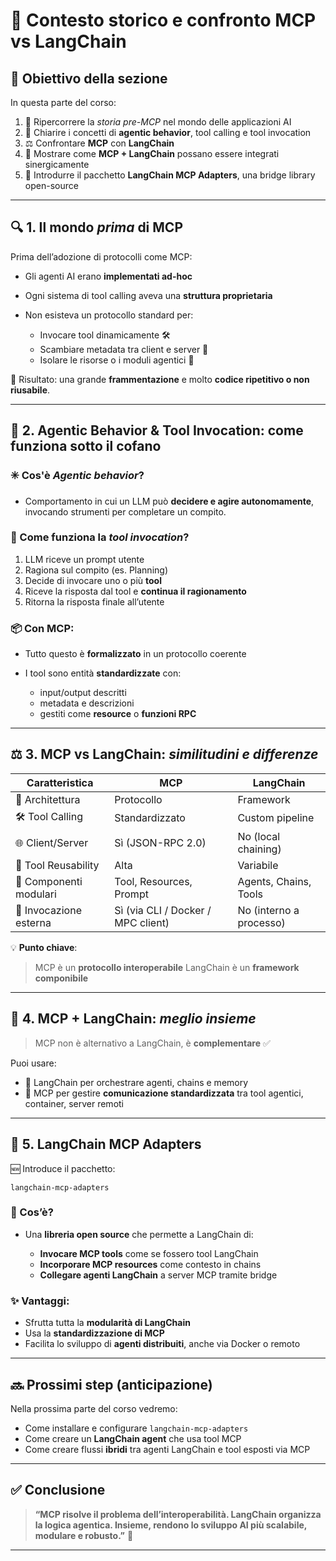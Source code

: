 # 🧠 **Contesto storico e confronto MCP vs LangChain**

## 🎯 Obiettivo della sezione

In questa parte del corso:

1. 📜 Ripercorrere la *storia pre-MCP* nel mondo delle applicazioni AI
2. 🧠 Chiarire i concetti di **agentic behavior**, tool calling e tool invocation
3. ⚖️ Confrontare **MCP** con **LangChain**
4. 🤝 Mostrare come **MCP + LangChain** possano essere integrati sinergicamente
5. 🧩 Introdurre il pacchetto **LangChain MCP Adapters**, una bridge library open-source

---

## 🔍 1. Il mondo *prima* di MCP

Prima dell’adozione di protocolli come MCP:

* Gli agenti AI erano **implementati ad-hoc**
* Ogni sistema di tool calling aveva una **struttura proprietaria**
* Non esisteva un protocollo standard per:

  * Invocare tool dinamicamente 🛠️
  * Scambiare metadata tra client e server 📡
  * Isolare le risorse o i moduli agentici 🧩

📌 Risultato: una grande **frammentazione** e molto **codice ripetitivo o non riusabile**.

---

## 🤖 2. Agentic Behavior & Tool Invocation: come funziona sotto il cofano

### ✳️ Cos'è *Agentic behavior*?

* Comportamento in cui un LLM può **decidere e agire autonomamente**, invocando strumenti per completare un compito.

### 🔁 Come funziona la *tool invocation*?

1. LLM riceve un prompt utente
2. Ragiona sul compito (es. Planning)
3. Decide di invocare uno o più **tool**
4. Riceve la risposta dal tool e **continua il ragionamento**
5. Ritorna la risposta finale all’utente

### 📦 Con MCP:

* Tutto questo è **formalizzato** in un protocollo coerente
* I tool sono entità **standardizzate** con:

  * input/output descritti
  * metadata e descrizioni
  * gestiti come **resource** o **funzioni RPC**

---

## ⚖️ 3. MCP vs LangChain: *similitudini e differenze*

| Caratteristica         | MCP                                | LangChain               |
| ---------------------- | ---------------------------------- | ----------------------- |
| 🧠 Architettura        | Protocollo                         | Framework               |
| 🛠️ Tool Calling       | Standardizzato                     | Custom pipeline         |
| 🌐 Client/Server       | Sì (JSON-RPC 2.0)                  | No (local chaining)     |
| 🤝 Tool Reusability    | Alta                               | Variabile               |
| 🧩 Componenti modulari | Tool, Resources, Prompt            | Agents, Chains, Tools   |
| 🔁 Invocazione esterna | Sì (via CLI / Docker / MPC client) | No (interno a processo) |

💡 **Punto chiave**:

> MCP è un **protocollo interoperabile**
> LangChain è un **framework componibile**

---

## 🤝 4. MCP + LangChain: *meglio insieme*

> MCP non è alternativo a LangChain, è **complementare** ✅

Puoi usare:

* 🧠 LangChain per orchestrare agenti, chains e memory
* 📡 MCP per gestire **comunicazione standardizzata** tra tool agentici, container, server remoti

---

## 🧩 5. LangChain MCP Adapters

🆕 Introduce il pacchetto:

```plaintext
langchain-mcp-adapters
```

### 📌 Cos’è?

* Una **libreria open source** che permette a LangChain di:

  * **Invocare MCP tools** come se fossero tool LangChain
  * **Incorporare MCP resources** come contesto in chains
  * **Collegare agenti LangChain** a server MCP tramite bridge

### ✨ Vantaggi:

* Sfrutta tutta la **modularità di LangChain**
* Usa la **standardizzazione di MCP**
* Facilita lo sviluppo di **agenti distribuiti**, anche via Docker o remoto

---

## 🔜 Prossimi step (anticipazione)

Nella prossima parte del corso vedremo:

* Come installare e configurare `langchain-mcp-adapters`
* Come creare un **LangChain agent** che usa tool MCP
* Come creare flussi **ibridi** tra agenti LangChain e tool esposti via MCP

---

## ✅ Conclusione

> **“MCP risolve il problema dell’interoperabilità. LangChain organizza la logica agentica. Insieme, rendono lo sviluppo AI più scalabile, modulare e robusto.”** 🚀

---
